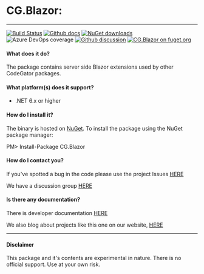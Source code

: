 # CG.Blazor: 

---
[![Build Status](https://dev.azure.com/codegator/CG.Blazor/_apis/build/status/CodeGator.CG.Blazor?branchName=main)](https://dev.azure.com/codegator/CG.Blazor/_build/latest?definitionId=94&branchName=main)
[![Github docs](https://img.shields.io/static/v1?label=Documentation&message=online&color=blue)](https://codegator.github.io/CG.Blazor/index.html)
[![NuGet downloads](https://img.shields.io/nuget/dt/CG.Blazor.svg?style=flat)](https://nuget.org/packages/CG.Blazor)
![Azure DevOps coverage](https://img.shields.io/azure-devops/coverage/codegator/CG.Blazor/94)
[![Github discussion](https://img.shields.io/badge/Discussion-online-blue)](https://github.com/CodeGator/CG.Blazor/discussions)
[![CG.Blazor on fuget.org](https://www.fuget.org/packages/CG.Blazor/badge.svg)](https://www.fuget.org/packages/CG.Blazor)

#### What does it do?
The package contains server side Blazor extensions used by other CodeGator packages.

#### What platform(s) does it support?
* .NET 6.x or higher

#### How do I install it?
The binary is hosted on [NuGet](https://www.nuget.org/packages/CG.Blazor). To install the package using the NuGet package manager:

PM> Install-Package CG.Blazor

#### How do I contact you?
If you've spotted a bug in the code please use the project Issues [HERE](https://github.com/CodeGator/CG.Blazor/issues)

We have a discussion group [HERE](https://github.com/CodeGator/CG.Blazor/discussions)

#### Is there any documentation?
There is developer documentation [HERE](https://codegator.github.io/CG.Blazor/)

We also blog about projects like this one on our website, [HERE](http://www.codegator.com)

---

#### Disclaimer
This package and it's contents are experimental in nature. There is no official support. Use at your own risk.


